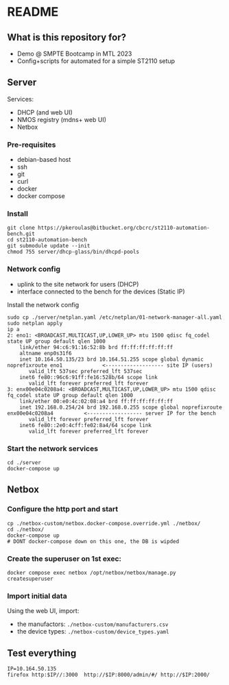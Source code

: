 # README #

## What is this repository for?

* Demo @ SMPTE Bootcamp in MTL 2023
* Config+scripts for automated for a simple ST2110 setup

## Server ##

Services:

* DHCP (and web UI)
* NMOS registry (mdns+ web UI)
* Netbox

### Pre-requisites

* debian-based host
* ssh
* git
* curl
* docker
* docker compose

### Install

```
git clone https://pkeroulas@bitbucket.org/cbcrc/st2110-automation-bench.git
cd st2110-automation-bench
git submodule update --init
chmod 755 server/dhcp-glass/bin/dhcpd-pools
```

### Network config

* uplink to the site network for users (DHCP)
* interface connected to the bench for the devices (Static IP)

Install the network config

```
sudo cp ./server/netplan.yaml /etc/netplan/01-network-manager-all.yaml
sudo netplan apply
ip a
2: eno1: <BROADCAST,MULTICAST,UP,LOWER_UP> mtu 1500 qdisc fq_codel state UP group default qlen 1000
    link/ether 94:c6:91:16:52:8b brd ff:ff:ff:ff:ff:ff
    altname enp0s31f6
    inet 10.164.50.135/23 brd 10.164.51.255 scope global dynamic noprefixroute eno1             <------------------- site IP (users)
       valid_lft 537sec preferred_lft 537sec
    inet6 fe80::96c6:91ff:fe16:528b/64 scope link 
       valid_lft forever preferred_lft forever
3: enx00e04c0208a4: <BROADCAST,MULTICAST,UP,LOWER_UP> mtu 1500 qdisc fq_codel state UP group default qlen 1000
    link/ether 00:e0:4c:02:08:a4 brd ff:ff:ff:ff:ff:ff
    inet 192.168.0.254/24 brd 192.168.0.255 scope global noprefixroute enx00e04c0208a4          <------------------ server IP for the bench
       valid_lft forever preferred_lft forever
    inet6 fe80::2e0:4cff:fe02:8a4/64 scope link 
       valid_lft forever preferred_lft forever
```

### Start the network services

```
cd ./server
docker-compose up
```

## Netbox

### Configure the http port and start

```
cp ./netbox-custom/netbox.docker-compose.override.yml ./netbox/
cd ./netbox/
docker-compose up
# DONT docker-compose down on this one, the DB is wipded
```

### Create the superuser on 1st exec:

```
docker compose exec netbox /opt/netbox/netbox/manage.py createsuperuser
```

### Import initial data

Using the web UI, import:

- the manufactors: `./netbox-custom/manufacturers.csv`
- the device types: `./netbox-custom/device_types.yaml`


## Test everything

```
IP=10.164.50.135
firefox http:$IP//:3000  http://$IP:8000/admin/#/ http://$IP:2000/
```

